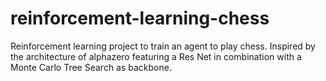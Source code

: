# reinforcement-learning-chess
Reinforcement learning project to train an agent to play chess. Inspired by the architecture of alphazero featuring a Res Net in combination with a Monte Carlo Tree Search as backbone.
